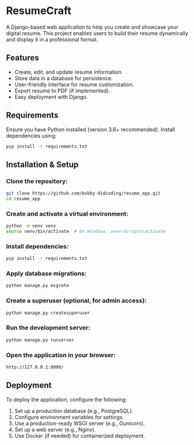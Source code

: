 # ResumeCraft

A Django-based web application to help you create and showcase your digital resume. This project enables users to build their resume dynamically and display it in a professional format.

## Features

- Create, edit, and update resume information.
- Store data in a database for persistence.
- User-friendly interface for resume customization.
- Export resume to PDF (if implemented).
- Easy deployment with Django.

## Requirements

Ensure you have Python installed (version 3.6+ recommended). Install dependencies using:

```bash
pip install -r requirements.txt
```

## Installation & Setup
### Clone the repository:

```bash
git clone https://github.com/bobby-didcoding/resume_app.git
cd resume_app
```

### Create and activate a virtual environment:
```bash
python -m venv venv
source venv/bin/activate  # On Windows: venv\Scripts\activate
```

### Install dependencies:
```bash
pip install -r requirements.txt
```

### Apply database migrations:
```bash
python manage.py migrate
```

### Create a superuser (optional, for admin access):
```bash
python manage.py createsuperuser
```

### Run the development server:
```bash
python manage.py runserver
```

### Open the application in your browser:
``` bash
http://127.0.0.1:8000/
```

## Deployment
To deploy the application, configure the following:

1. Set up a production database (e.g., PostgreSQL).
2. Configure environment variables for settings.
3. Use a production-ready WSGI server (e.g., Gunicorn).
4. Set up a web server (e.g., Nginx).
5. Use Docker (if needed) for containerized deployment.
